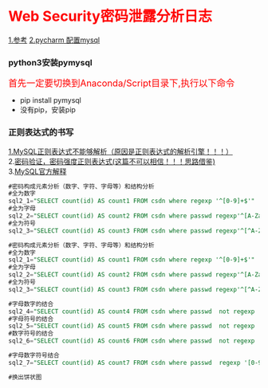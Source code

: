 # <font color="red">Web Security密码泄露分析日志</font>
<a href="http://kaka2008.iteye.com/blog/1325375">1.参考</a>
<a href="http://www.cnblogs.com/hank-chen/p/6624299.html">2.pycharm 配置mysql</a>
### python3安装pymysql
<font color="red" size="4">首先一定要切换到Anaconda/Script目录下,执行以下命令</font><br>
- pip install pymysql
- 没有pip，安装pip<font color="red"></font>
### 正则表达式的书写
<a href="https://stackoverflow.com/questions/18317183/1139-got-error-repetition-operator-operand-invalid-from-regexp">1.MySQL正则表达式不能够解析（原因是正则表达式的解析引擎！！！）</a><br>
2.<a href="www.cnblogs.com/church/archive/2013/01/08/2851707.html">密码验证，密码强度正则表达式(这篇不可以相信！！！思路借鉴)</a><br>
3.<a href="https://dev.mysql.com/doc/refman/5.7/en/regexp.html">MySQL官方解释</a><br>

```sql
#密码构成元素分析（数字、字符、字母等）和结构分析
#全为数字
sql2_1="SELECT count(id) AS count1 FROM csdn where regexp '^[0-9]+$'"
#全为字母
sql2_2="SELECT count(id) AS count2 FROM csdn where passwd regexp'^[A-Za-z]+$'"
#全为符号
sql2_3="SELECT count(id) AS count3 FROM csdn where passwd regexp'^[^A-Za-z0-9]+$'"s

#密码构成元素分析（数字、字符、字母等）和结构分析
#全为数字
sql2_1="SELECT count(id) AS count1 FROM csdn where regexp '^[0-9]+$'"
#全为字母
sql2_2="SELECT count(id) AS count2 FROM csdn where passwd regexp'^[A-Za-z]+$'"
#全为符号
sql2_3="SELECT count(id) AS count3 FROM csdn where passwd regexp'^[^A-Za-z0-9]+$'"

#字母数字的结合
sql2_4="SELECT count(id) AS count4 FROM csdn where passwd  not regexp '[^0-9a-zA-Z]' and passwd regexp '[a-zA-Z]' and passwd regexp '[0-9]'"
#字母符号的结合
sql2_5="SELECT count(id) AS count5 FROM csdn where passwd  not regexp '[a-zA-Z]' and passwd regexp '[^A-Za-z0-9]' and passwd regexp '[0-9]'"
#数字符号的结合
sql2_6="SELECT count(id) AS count6 FROM csdn where passwd  not regexp '[0-9]' and passwd regexp '[^A-Za-z0-9]' and passwd regexp '[A-Za-z]'"

#字母数字符号结合
sql2_7="SELECT count(id) AS count7 FROM csdn where passwd  regexp '[0-9]' and passwd regexp '[^A-Za-z0-9]' and passwd regexp '[A-Za-z]'"

#换出饼状图
```



